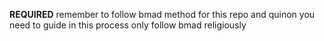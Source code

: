 **REQUIRED** remember to follow bmad method for this repo   and quinon you need to guide in this process only follow bmad religiously
